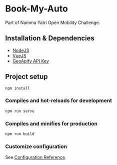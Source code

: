 # Book-My-Auto
Part of Namma Yatri Open Mobility Challenge.

## Installation & Dependencies

- [NodeJS](https://nodejs.org/en)
- [VueJS](https://vuejs.org/)
- [GeoApify API Key](https://www.geoapify.com/)


## Project setup
```
npm install
```

### Compiles and hot-reloads for development
```
npm run serve
```

### Compiles and minifies for production
```
npm run build
```

### Customize configuration
See [Configuration Reference](https://cli.vuejs.org/config/).
